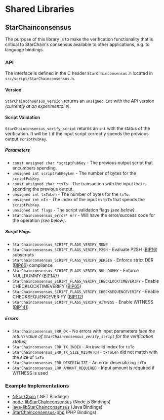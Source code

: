 Shared Libraries
================

## StarChainconsensus

The purpose of this library is to make the verification functionality that is critical to StarChain's consensus available to other applications, e.g. to language bindings.

### API

The interface is defined in the C header `StarChainconsensus.h` located in  `src/script/StarChainconsensus.h`.

#### Version

`StarChainconsensus_version` returns an `unsigned int` with the API version *(currently at an experimental `0`)*.

#### Script Validation

`StarChainconsensus_verify_script` returns an `int` with the status of the verification. It will be `1` if the input script correctly spends the previous output `scriptPubKey`.

##### Parameters
- `const unsigned char *scriptPubKey` - The previous output script that encumbers spending.
- `unsigned int scriptPubKeyLen` - The number of bytes for the `scriptPubKey`.
- `const unsigned char *txTo` - The transaction with the input that is spending the previous output.
- `unsigned int txToLen` - The number of bytes for the `txTo`.
- `unsigned int nIn` - The index of the input in `txTo` that spends the `scriptPubKey`.
- `unsigned int flags` - The script validation flags *(see below)*.
- `StarChainconsensus_error* err` - Will have the error/success code for the operation *(see below)*.

##### Script Flags
- `StarChainconsensus_SCRIPT_FLAGS_VERIFY_NONE`
- `StarChainconsensus_SCRIPT_FLAGS_VERIFY_P2SH` - Evaluate P2SH ([BIP16](https://github.com/StarChain/bips/blob/master/bip-0016.mediawiki)) subscripts
- `StarChainconsensus_SCRIPT_FLAGS_VERIFY_DERSIG` - Enforce strict DER ([BIP66](https://github.com/StarChain/bips/blob/master/bip-0066.mediawiki)) compliance
- `StarChainconsensus_SCRIPT_FLAGS_VERIFY_NULLDUMMY` - Enforce NULLDUMMY ([BIP147](https://github.com/StarChain/bips/blob/master/bip-0147.mediawiki))
- `StarChainconsensus_SCRIPT_FLAGS_VERIFY_CHECKLOCKTIMEVERIFY` - Enable CHECKLOCKTIMEVERIFY ([BIP65](https://github.com/StarChain/bips/blob/master/bip-0065.mediawiki))
- `StarChainconsensus_SCRIPT_FLAGS_VERIFY_CHECKSEQUENCEVERIFY` - Enable CHECKSEQUENCEVERIFY ([BIP112](https://github.com/StarChain/bips/blob/master/bip-0112.mediawiki))
- `StarChainconsensus_SCRIPT_FLAGS_VERIFY_WITNESS` - Enable WITNESS ([BIP141](https://github.com/StarChain/bips/blob/master/bip-0141.mediawiki))

##### Errors
- `StarChainconsensus_ERR_OK` - No errors with input parameters *(see the return value of `StarChainconsensus_verify_script` for the verification status)*
- `StarChainconsensus_ERR_TX_INDEX` - An invalid index for `txTo`
- `StarChainconsensus_ERR_TX_SIZE_MISMATCH` - `txToLen` did not match with the size of `txTo`
- `StarChainconsensus_ERR_DESERIALIZE` - An error deserializing `txTo`
- `StarChainconsensus_ERR_AMOUNT_REQUIRED` - Input amount is required if WITNESS is used

### Example Implementations
- [NStarChain](https://github.com/NicolasDorier/NStarChain/blob/master/NStarChain/Script.cs#L814) (.NET Bindings)
- [node-libStarChainconsensus](https://github.com/bitpay/node-libStarChainconsensus) (Node.js Bindings)
- [java-libStarChainconsensus](https://github.com/dexX7/java-libStarChainconsensus) (Java Bindings)
- [StarChainconsensus-php](https://github.com/Bit-Wasp/StarChainconsensus-php) (PHP Bindings)
